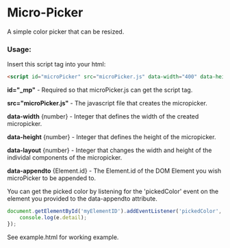 # Micro-Picker
A simple color picker that can be resized.

### Usage:

Insert this script tag into your html:

```HTML
<script id="microPicker" src="microPicker.js" data-width="400" data-height="80" data-layout="5" data-appendto="myElementID"></script>
```

**id="_mp"**   - Required so that microPicker.<spand></span>js can get the script tag.

**src="microPicker.<spand></span>js"**  - The javascript file that creates the micropicker.

**data-width** {number}   - Integer that defines the width of the created micropicker.

**data-height** {number}   - Integer that defines the height of the micropicker.

**data-layout** {number}   - Integer that changes the width and height of the individal components of the micropicker.

**data-appendto** {Element.<spand></span>id}   - The Element.<spand></span>id of the DOM Element you wish microPicker to be appended to.

You can get the picked color by listening for the 'pickedColor' event on the element you provided to the data-appendto attribute.

```javascript
document.getElementById('myElementID').addEventListener('pickedColor', (e) => {
    console.log(e.detail);
});

```

See example.html for working example.